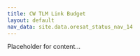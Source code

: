```yaml
---
title: CW TLM Link Budget
layout: default
nav_data: site.data.oresat_status_nav_14
---
```



Placeholder for content...
